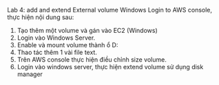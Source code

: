 Lab 4: add and extend External volume Windows 
Login to AWS console, thực hiện nội dung sau: 
1. Tạo thêm một volume và gán vào EC2 (Windows) 
2. Login vào Windows Server.
3. Enable và mount volume thành ổ D: 
4. Thao tác thêm 1 vài file text. 
5. Trên AWS console thực hiện điều chỉnh size volume. 
6. Login vào windows server, thực hiện extend volume sử dụng disk manager